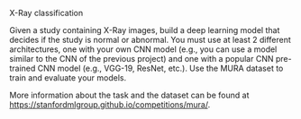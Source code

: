 X-Ray classification

Given a study containing X-Ray images, build a deep learning model that decides if the study is normal or abnormal. You must use at least 2 different architectures, one with your own CNN model (e.g., you can use a model similar to the CNN of the previous project) and one with a popular CNN pre-trained CNN model (e.g., VGG-19, ResNet, etc.). Use the MURA dataset to train and evaluate your models.

More information about the task and the dataset can be found at https://stanfordmlgroup.github.io/competitions/mura/.
